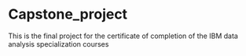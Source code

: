 # Capstone_project
This is the final project for the certificate of completion
of the IBM data analysis specialization courses
